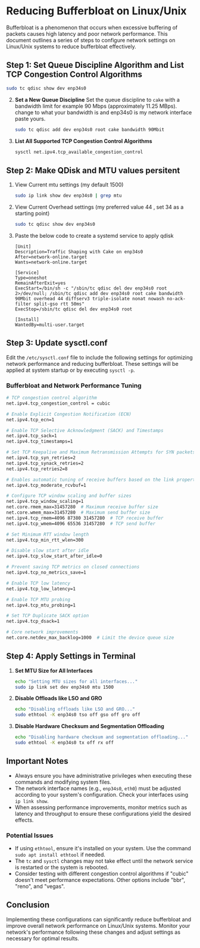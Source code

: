 # Reducing Bufferbloat on Linux/Unix

Bufferbloat is a phenomenon that occurs when excessive buffering of packets causes high latency and poor network performance. This document outlines a series of steps to configure network settings on Linux/Unix systems to reduce bufferbloat effectively.

## Step 1: Set Queue Discipline Algorithm and List TCP Congestion Control Algorithms

```bash
sudo tc qdisc show dev enp34s0
```

2. **Set a New Queue Discipline**
   Set the queue discipline to `cake` with a bandwidth limit for example 90 Mbps (approximately 11.25 MBps). change to what your bandwidth is and enp34s0 is my network interface paste yours.
   
   ```bash
   sudo tc qdisc add dev enp34s0 root cake bandwidth 90Mbit
   ```

3. **List All Supported TCP Congestion Control Algorithms**
   
   ```bash
   sysctl net.ipv4.tcp_available_congestion_control
   ```

## Step 2: Make QDisk and MTU values persitent

1. View Current mtu settings (my default 1500)
   
   ```bash
   sudo ip link show dev enp34s0 | grep mtu
   ```

2. View Current Overhead settings (my preferred value 44 , set 34 as a starting point)
   
   ```bash
   sudo tc qdisc show dev enp34s0
   ```

3. Paste the below code to create a systemd service to apply qdisk
   
   ```systemd
   [Unit]
   Description=Traffic Shaping with Cake on enp34s0 
   After=network-online.target
   Wants=network-online.target
   
   [Service]
   Type=oneshot
   RemainAfterExit=yes
   ExecStart=/bin/sh -c "/sbin/tc qdisc del dev enp34s0 root 2>/dev/null; /sbin/tc qdisc add dev enp34s0 root cake bandwidth 90Mbit overhead 44 diffserv3 triple-isolate nonat nowash no-ack-filter split-gso rtt 50ms"
   ExecStop=/sbin/tc qdisc del dev enp34s0 root
   
   [Install]
   WantedBy=multi-user.target
   ```

## Step 3: Update sysctl.conf

Edit the `/etc/sysctl.conf` file to include the following settings for optimizing network performance and reducing bufferbloat. These settings will be applied at system startup or by executing `sysctl -p`.

### Bufferbloat and Network Performance Tuning

```bash
# TCP congestion control algorithm
net.ipv4.tcp_congestion_control = cubic

# Enable Explicit Congestion Notification (ECN)
net.ipv4.tcp_ecn=1

# Enable TCP Selective Acknowledgment (SACK) and Timestamps
net.ipv4.tcp_sack=1
net.ipv4.tcp_timestamps=1

# Set TCP Keepalive and Maximum Retransmission Attempts for SYN packets
net.ipv4.tcp_syn_retries=2
net.ipv4.tcp_synack_retries=2
net.ipv4.tcp_retries2=8

# Enables automatic tuning of receive buffers based on the link properties
net.ipv4.tcp_moderate_rcvbuf=1

# Configure TCP window scaling and buffer sizes
net.ipv4.tcp_window_scaling=1
net.core.rmem_max=31457280  # Maximum receive buffer size
net.core.wmem_max=31457280  # Maximum send buffer size
net.ipv4.tcp_rmem=4096 87380 31457280  # TCP receive buffer
net.ipv4.tcp_wmem=4096 65536 31457280  # TCP send buffer

# Set Minimum RTT window length
net.ipv4.tcp_min_rtt_wlen=300

# Disable slow start after idle
net.ipv4.tcp_slow_start_after_idle=0

# Prevent saving TCP metrics on closed connections
net.ipv4.tcp_no_metrics_save=1

# Enable TCP low latency
net.ipv4.tcp_low_latency=1

# Enable TCP MTU probing
net.ipv4.tcp_mtu_probing=1

# Set TCP Duplicate SACK option
net.ipv4.tcp_dsack=1

# Core network improvements
net.core.netdev_max_backlog=1000  # Limit the device queue size
```

## Step 4: Apply Settings in Terminal

1. **Set MTU Size for All Interfaces**
   
   ```bash
   echo "Setting MTU sizes for all interfaces..."
   sudo ip link set dev enp34s0 mtu 1500
   ```

2. **Disable Offloads like LSO and GRO**
   
   ```bash
   echo "Disabling offloads like LSO and GRO..."
   sudo ethtool -K enp34s0 tso off gso off gro off
   ```

3. **Disable Hardware Checksum and Segmentation Offloading**
   
   ```bash
   echo "Disabling hardware checksum and segmentation offloading..."
   sudo ethtool -K enp34s0 tx off rx off
   ```

## Important Notes

- Always ensure you have administrative privileges when executing these commands and modifying system files.
- The network interface names (e.g., `enp34s0`, `eth0`) must be adjusted according to your system's configuration. Check your interfaces using `ip link show`.
- When assessing performance improvements, monitor metrics such as latency and throughput to ensure these configurations yield the desired effects.

### Potential Issues

- If using `ethtool`, ensure it's installed on your system. Use the command `sudo apt install ethtool` if needed.
- The `tc` and `sysctl` changes may not take effect until the network service is restarted or the system is rebooted.
- Consider testing with different congestion control algorithms if "cubic" doesn't meet performance expectations. Other options include "bbr", "reno", and "vegas".

## Conclusion

Implementing these configurations can significantly reduce bufferbloat and improve overall network performance on Linux/Unix systems. Monitor your network's performance following these changes and adjust settings as necessary for optimal results.
